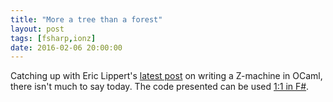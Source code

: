 ```yaml
---
title: "More a tree than a forest"
layout: post
tags: [fsharp,ionz]
date: 2016-02-06 20:00:00
---
```


Catching up with Eric Lippert's [latest post][1] on writing a Z-machine in OCaml, there isn't much to say today. The code presented can be used [1:1 in F#][2].

[1]: http://ericlippert.com/2016/02/05/forest_path/
[2]: https://github.com/flq/ionized-z-machine/releases/tag/forest_path
